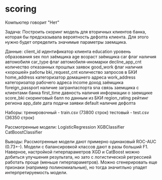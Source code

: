 # scoring
Компьютер говорит "Нет"

Задача:
Построить скоринг модель для вторичных клиентов банка, которая бы предсказывала вероятность дефолта клиента. Для этого нужно будет определить значимые параметры заемщика.

Данные:
client_id	идентификатор клиента
education	уровень образования
sex		пол заёмщика
age		возраст заёмщика
car		флаг наличия автомобиля
car_type	флаг автомобиля-иномарки
decline_app_cnt	количество отказанных прошлых заявок
good_work	флаг наличия «хорошей» работы
bki_request_cnt	количество запросов в БКИ
home_address	категоризатор домашнего адреса
work_address	категоризатор рабочего адреса
income		доход заёмщика
foreign_passport	наличие загранпаспорта
sna		связь заемщика с клиентами банка
first_time	давность наличия информации о заемщике
score_bki	скоринговый балл по данным из БКИ
region_rating	рейтинг региона
app_date	дата подачи заявки
default	наличие дефолта

Наборы:
тренировочный - train.csv (73800 строк)
тестовый - test.csv (36350 строк)


Рассмотренные модели:
LogisticRegression
XGBClassifier
CatBoostClassifier


Выводы:
Рассмотренные модели дают примерно одинаковый ROC-AUC (0.73+-). Модели с балансировкой классов дают в разы больший F1. Наверное, настройкой гиперпараметров XGD и CatBoost можно добиться улучшения результата, но зато с логистической регрессией работать проще (меньше гиперпараметров). Можно сгенерировать еще признаки (например полиномиальные), но тогда значитльно упадет интерпретируемость модели.